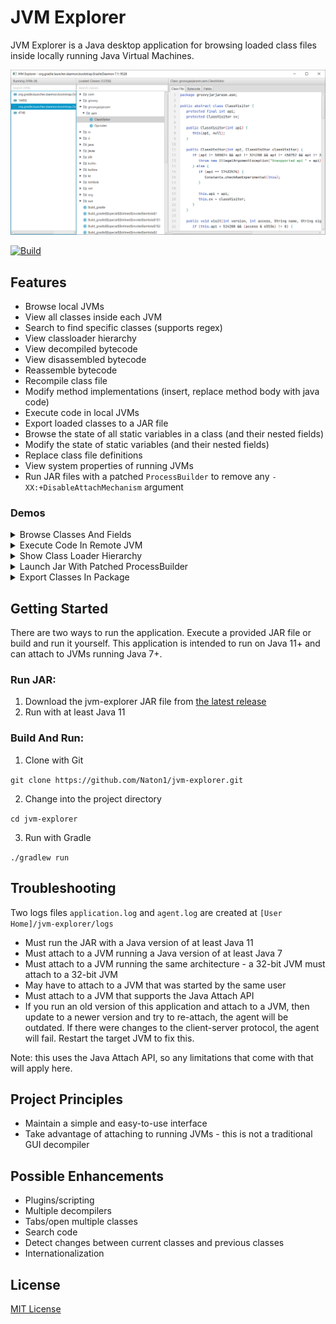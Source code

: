 # JVM Explorer

JVM Explorer is a Java desktop application for browsing loaded class files inside locally running Java Virtual Machines.

<img src="assets/readme-screenshot.png" alt="JVM Explorer Screenshot" />

[![Build](https://github.com/Naton1/jvm-explorer/actions/workflows/build.yml/badge.svg)](https://github.com/Naton1/jvm-explorer/actions/workflows/build.yml)

## Features

* Browse local JVMs
* View all classes inside each JVM
* Search to find specific classes (supports regex)
* View classloader hierarchy
* View decompiled bytecode
* View disassembled bytecode
* Reassemble bytecode
* Recompile class file
* Modify method implementations (insert, replace method body with java code)
* Execute code in local JVMs
* Export loaded classes to a JAR file
* Browse the state of all static variables in a class (and their nested fields)
* Modify the state of static variables (and their nested fields)
* Replace class file definitions
* View system properties of running JVMs
* Run JAR files with a patched `ProcessBuilder` to remove any `-XX:+DisableAttachMechanism` argument

### Demos

<details>
  <summary>Browse Classes And Fields</summary>

<br/>

![Browse Classes Example](assets/browse-classes.gif)
</details>

<details>
  <summary>Execute Code In Remote JVM</summary>

<br/>

![Execute Code Example](assets/execute-code.gif)
</details>

<details>
  <summary>Show Class Loader Hierarchy</summary>

<br/>

![Class Loader Hierarchy Example](assets/show-classloaders.gif)
</details>

<details>
  <summary>Launch Jar With Patched ProcessBuilder</summary>

<br/>

![Launch Patched Jar Example](assets/launch-patched-jar.gif)
</details>

<details>
  <summary>Export Classes In Package</summary>

<br/>

![Export Classes Example](assets/export-package.gif)
</details>

## Getting Started

There are two ways to run the application. Execute a provided JAR file or build and run it yourself. This application is
intended to run on Java 11+ and can attach to JVMs running Java 7+.

### Run JAR:

1) Download the jvm-explorer JAR file from [the latest release](https://github.com/naton1/jvm-explorer/releases/latest)
2) Run with at least Java 11

### Build And Run:

1) Clone with Git

`git clone https://github.com/Naton1/jvm-explorer.git`

2) Change into the project directory

`cd jvm-explorer`

3) Run with Gradle

`./gradlew run`

## Troubleshooting

Two logs files `application.log` and `agent.log` are created at `[User Home]/jvm-explorer/logs`

* Must run the JAR with a Java version of at least Java 11
* Must attach to a JVM running a Java version of at least Java 7
* Must attach to a JVM running the same architecture - a 32-bit JVM must attach to a 32-bit JVM
* May have to attach to a JVM that was started by the same user
* Must attach to a JVM that supports the Java Attach API
* If you run an old version of this application and attach to a JVM, then update to a newer version and try to
  re-attach, the agent will be outdated. If there were changes to the client-server protocol, the agent will fail.
  Restart the target JVM to fix this.

Note: this uses the Java Attach API, so any limitations that come with that will apply here.

## Project Principles

* Maintain a simple and easy-to-use interface
* Take advantage of attaching to running JVMs - this is not a traditional GUI decompiler

## Possible Enhancements

* Plugins/scripting
* Multiple decompilers
* Tabs/open multiple classes
* Search code
* Detect changes between current classes and previous classes
* Internationalization

## License

[MIT License](LICENSE.md)